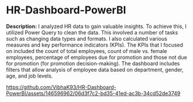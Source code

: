 # HR-Dashboard-PowerBI

**Description:**
I analyzed HR data to gain valuable insights. To achieve this, I utilized Power Query to clean the data. This involved a number of tasks such as changing data types and formats. I also calculated various measures and key performance indicators (KPIs). The KPIs that I focused on included the count of total employees, count of male vs. female employees, percentage of employees due for promotion and those not due for promotion (for promotion decision-making). The dashboard includes filters that allow analysis of employee data based on department, gender, age, and job levels.



https://github.com/VibhaK93/HR-Dashboard-PowerBI/assets/146596962/06d3f7c2-bd35-41ed-ac3b-34cd52de3749








